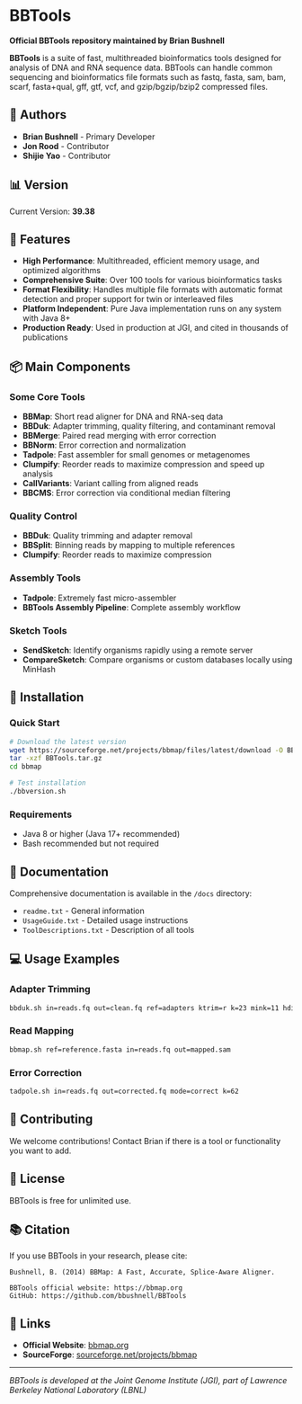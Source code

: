 # BBTools

**Official BBTools repository maintained by Brian Bushnell**

**BBTools** is a suite of fast, multithreaded bioinformatics tools designed for analysis of DNA and RNA sequence data. BBTools can handle common sequencing and bioinformatics file formats such as fastq, fasta, sam, bam, scarf, fasta+qual, gff, gtf, vcf, and gzip/bgzip/bzip2 compressed files.

## 👥 Authors

- **Brian Bushnell** - Primary Developer
- **Jon Rood** - Contributor
- **Shijie Yao** - Contributor

## 📊 Version

Current Version: **39.38**

## 🚀 Features

- **High Performance**: Multithreaded, efficient memory usage, and optimized algorithms
- **Comprehensive Suite**: Over 100 tools for various bioinformatics tasks
- **Format Flexibility**: Handles multiple file formats with automatic format detection and proper support for twin or interleaved files
- **Platform Independent**: Pure Java implementation runs on any system with Java 8+
- **Production Ready**: Used in production at JGI, and cited in thousands of publications

## 📦 Main Components

### Some Core Tools
- **BBMap**: Short read aligner for DNA and RNA-seq data
- **BBDuk**: Adapter trimming, quality filtering, and contaminant removal  
- **BBMerge**: Paired read merging with error correction
- **BBNorm**: Error correction and normalization
- **Tadpole**: Fast assembler for small genomes or metagenomes
- **Clumpify**: Reorder reads to maximize compression and speed up analysis
- **CallVariants**: Variant calling from aligned reads
- **BBCMS**: Error correction via conditional median filtering

### Quality Control
- **BBDuk**: Quality trimming and adapter removal
- **BBSplit**: Binning reads by mapping to multiple references
- **Clumpify**: Reorder reads to maximize compression

### Assembly Tools
- **Tadpole**: Extremely fast micro-assembler
- **BBTools Assembly Pipeline**: Complete assembly workflow

### Sketch Tools
- **SendSketch**: Identify organisms rapidly using a remote server
- **CompareSketch**: Compare organisms or custom databases locally using MinHash

## 🔧 Installation

### Quick Start
```bash
# Download the latest version
wget https://sourceforge.net/projects/bbmap/files/latest/download -O BBTools.tar.gz
tar -xzf BBTools.tar.gz
cd bbmap

# Test installation
./bbversion.sh
```

### Requirements
- Java 8 or higher (Java 17+ recommended)
- Bash recommended but not required

## 📖 Documentation

Comprehensive documentation is available in the `/docs` directory:
- `readme.txt` - General information
- `UsageGuide.txt` - Detailed usage instructions
- `ToolDescriptions.txt` - Description of all tools

## 💻 Usage Examples

### Adapter Trimming
```bash
bbduk.sh in=reads.fq out=clean.fq ref=adapters ktrim=r k=23 mink=11 hdist=1 tpe tbo
```

### Read Mapping
```bash
bbmap.sh ref=reference.fasta in=reads.fq out=mapped.sam
```

### Error Correction
```bash
tadpole.sh in=reads.fq out=corrected.fq mode=correct k=62
```

## 🤝 Contributing

We welcome contributions! Contact Brian if there is a tool or functionality you want to add.

## 📄 License

BBTools is free for unlimited use.

## 📚 Citation

If you use BBTools in your research, please cite:
```
Bushnell, B. (2014) BBMap: A Fast, Accurate, Splice-Aware Aligner.

BBTools official website: https://bbmap.org
GitHub: https://github.com/bbushnell/BBTools
```


## 🔗 Links

- **Official Website**: [bbmap.org](https://bbmap.org)
- **SourceForge**: [sourceforge.net/projects/bbmap](https://sourceforge.net/projects/bbmap/)

---

*BBTools is developed at the Joint Genome Institute (JGI), part of Lawrence Berkeley National Laboratory (LBNL)*
